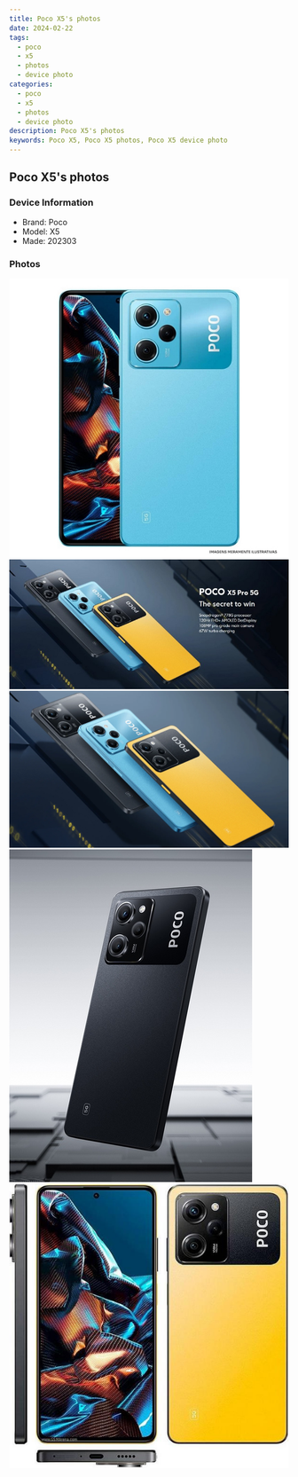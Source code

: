 ```yaml
---
title: Poco X5's photos
date: 2024-02-22
tags: 
  - poco
  - x5
  - photos
  - device photo
categories: 
  - poco
  - x5
  - photos
  - device photo
description: Poco X5's photos
keywords: Poco X5, Poco X5 photos, Poco X5 device photo
---
```


## Poco X5's photos

### Device Information

- Brand: Poco
- Model: X5
- Made: 202303

### Photos

![/images/best-assets/devices/poco/poco-x5/1.jpg](/images/best-assets/devices/poco/poco-x5/1.jpg)
![/images/best-assets/devices/poco/poco-x5/2.jpg](/images/best-assets/devices/poco/poco-x5/2.jpg)
![/images/best-assets/devices/poco/poco-x5/3.jpg](/images/best-assets/devices/poco/poco-x5/3.jpg)
![/images/best-assets/devices/poco/poco-x5/4.jpg](/images/best-assets/devices/poco/poco-x5/4.jpg)
![/images/best-assets/devices/poco/poco-x5/5.jpg](/images/best-assets/devices/poco/poco-x5/5.jpg)
